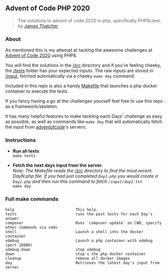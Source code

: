 ## Advent of Code PHP 2020 
>The solutions to advent of code 2020 in php, specifically PHP8/Jest, by [James Thatcher](http://github.com/jthatch)

### About

As mentioned this is my attempt at tacking the awesome challenges at [Advent of Code 2020](https://adventofcode.com/2020/day/1) using PHP8.

You will find the solutions in the [/src](/src) directory and if you're feeling cheeky, the [/tests](/tests) folder
has your expected inputs. The raw inputs are stored in [/input](/input), fetched automatically via a cheeky `make day` command.

Included in this repo is also a handy [Makefile](/Makefile) that launches a php docker container to execute the tests.

If you fancy having a go at the challenges yourself feel free to use this repo as a framework/skeleton.

It has many helpful features to make tackling each Days' challenge as easy as possible, as well as commands like `make day` 
that will automatically fetch the input from [adventofcode](https://adventofcode.com)'s servers.

### Instructions
- **Run all tests**  
 `make tests`  
  
  
- **Fetch the next days input from the server.**  
  _Note: The Makefile reads the [/src](/src) directory to find the most recent DayN.php file. If you had just completed `Day1.php` you would create a `Day2.php` and then run this command to fetch `/input/day2.txt`_  
  `make day`

### Full make commands
```shell
help                           This help.
tests                          runs the pest tests for each Day's answer
composer                       Runs `composer update` on CWD, specify other commands via cmd=
shell                          Launch a shell into the docker container
xdebug                         Launch a php container with xdebug (port 10000)
xdebug-down                    stop xdebug
down                           stop's the php docker container
cleanup                        remove all docker images
day                            Retrieves the latest day's input from server
```